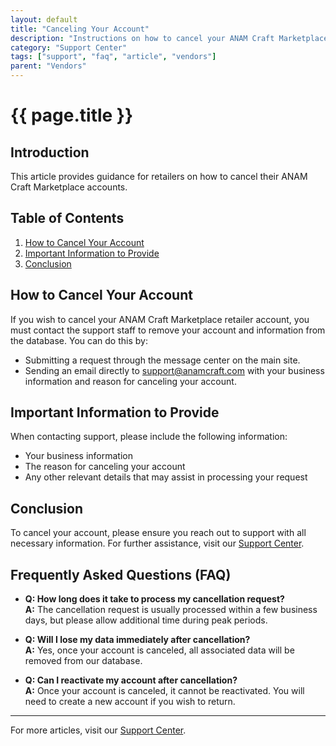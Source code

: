 ```yaml
---
layout: default
title: "Canceling Your Account"
description: "Instructions on how to cancel your ANAM Craft Marketplace retailer account."
category: "Support Center"
tags: ["support", "faq", "article", "vendors"]
parent: "Vendors"
---
```


# {{ page.title }}

## Introduction

This article provides guidance for retailers on how to cancel their ANAM Craft Marketplace accounts.

## Table of Contents
1. [How to Cancel Your Account](#how-to-cancel-your-account)
2. [Important Information to Provide](#important-information-to-provide)
3. [Conclusion](#conclusion)

## How to Cancel Your Account

If you wish to cancel your ANAM Craft Marketplace retailer account, you must contact the support staff to remove your account and information from the database. You can do this by:

- Submitting a request through the message center on the main site.
- Sending an email directly to [support@anamcraft.com](mailto:support@anamcraft.com) with your business information and reason for canceling your account.

## Important Information to Provide

When contacting support, please include the following information:

- Your business information
- The reason for canceling your account
- Any other relevant details that may assist in processing your request

## Conclusion

To cancel your account, please ensure you reach out to support with all necessary information. For further assistance, visit our [Support Center](https://support.anamcraft.com).

## Frequently Asked Questions (FAQ)

- **Q: How long does it take to process my cancellation request?**  
  **A:** The cancellation request is usually processed within a few business days, but please allow additional time during peak periods.

- **Q: Will I lose my data immediately after cancellation?**  
  **A:** Yes, once your account is canceled, all associated data will be removed from our database.

- **Q: Can I reactivate my account after cancellation?**  
  **A:** Once your account is canceled, it cannot be reactivated. You will need to create a new account if you wish to return.

---

For more articles, visit our [Support Center](https://support.anamcraft.com).